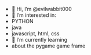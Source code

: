 - 👋 Hi, I’m @evilwabbit000
- 👀 I’m interested in:
-   PYTHON
-   java
-   javascript, html, css 
- 🌱 I’m currently learning
-   about the pygame game frame

<!---
evilwabbit000/evilwabbit000 is a ✨ special ✨ repository because its `README.md` (this file) appears on your GitHub profile.
You can click the Preview link to take a look at your changes.
--->
